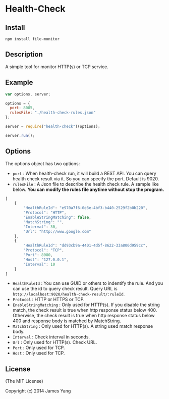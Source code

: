 Health-Check
============

## Install

```
npm install file-monitor
```

## Description

A simple tool for monitor HTTP(s) or TCP service.


## Example

```js
var options, server;

options = {
  port: 8005,
  rulesFile: "./health-check-rules.json"
};

server = require("health-check")(options);

server.run();
```

## Options

The options object has two options:
* `port` : When health-check run, it will build a REST API. You can query health check result via it. So you can specify the port. Default is 9020.
* `rulesFile` : A Json file to describe the health check rule. A sample like below. __You can modify the rules file anytime without stop the program.__

```js
[
	{
		"HealthRuleId": "e970a7f6-0e3e-4bf3-b440-2529f2b0b220",
		"Protocol": "HTTP",
		"EnableStringMatching": false,
		"MatchString": "",
		"Interval": 30,
		"Url": "http://www.google.com"
	}, 
	{
		"HealthRuleId": "dd93cb9a-4401-4d5f-8622-33a800d959cc",
		"Protocol": "TCP",
		"Port": 8080,
		"Host": "127.0.0.1",
		"Interval": 10
	}
]
```

* `HealthRuleId` : You can use GUID or others to indentify the rule. And you can use the id to query check result. Query URL is `http://localhost:9020/health-check-result/:ruleId`.
* `Protocol` : HTTP or HTTPS or TCP.
* `EnableStringMatching` : Only used for HTTP(s). If you disable the string match, the check result is true when http response status below 400. Otherwise, the check result is true when http response status below 400 and response body is matched by MatchString.
* `MatchString` : Only used for HTTP(s). A string used match response body.
* `Interval` : Check interval in seconds. 
* `Url` : Only used for HTTP(s). Check URL.
* `Port` : Only used for TCP.
* `Host` : Only used for TCP.

## License

(The MIT License)

Copyright (c) 2014 James Yang